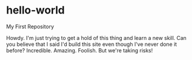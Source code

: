 # hello-world

My First Repository

Howdy. I'm just trying to get a hold of this thing and learn a new skill.
Can you believe that I said I'd build this site even though I've never done it before?
Incredible.
Amazing.
Foolish.
But we're taking risks!

